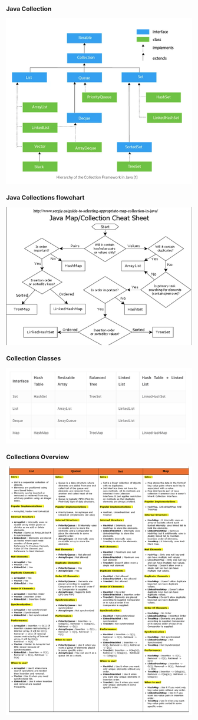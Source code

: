 
### Java Collection 
![Alt text](img/collections.png)

### Java Collections flowchart
![Alt text](img/image.png)

### Collection Classes
![Alt text](img/collectionClasses.png)

### Collections Overview
![Alt text](img/collectionsOverView.png)